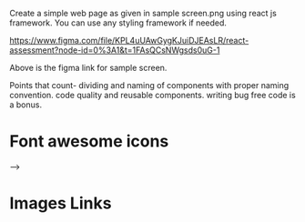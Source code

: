 Create a simple web page as given in sample screen.png using react js framework.
You can use any styling framework if needed.

https://www.figma.com/file/KPL4uUAwGygKJuiDJEAsLR/react-assessment?node-id=0%3A1&t=1FAsQCsNWgsds0uG-1

Above is the figma link for sample screen.

Points that count-
dividing and naming of components with proper naming convention.
code quality and reusable components.
writing bug free code is a bonus.

# Font awesome icons
--> 

# Images Links